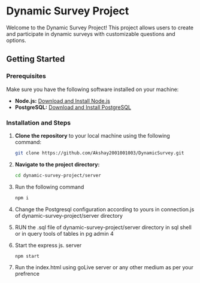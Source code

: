 # Dynamic Survey Project

Welcome to the Dynamic Survey Project! This project allows users to create and participate in dynamic surveys with customizable questions and options.

## Getting Started

### Prerequisites

Make sure you have the following software installed on your machine:

- **Node.js:** [Download and Install Node.js](https://nodejs.org/)
- **PostgreSQL:** [Download and Install PostgreSQL](https://www.postgresql.org/)

### Installation and Steps

1. **Clone the repository** to your local machine using the following command:
   ```bash
   git clone https://github.com/Akshay2001001003/DynamicSurvey.git
2. **Navigate to the project directory:**
   ```bash
   cd dynamic-survey-project/server
3. Run the following command
   ```bash
   npm i
4. Change the Postgresql configuration according to yours in connection.js of dynamic-survey-project/server directory

5. RUN the .sql file of dynamic-survey-project/server directory in sql shell or in query tools of tables in pg admin 4
7. Start the express js. server
   ```bash
   npm start
8. Run the index.html using goLive server or any other medium as per your prefrence
